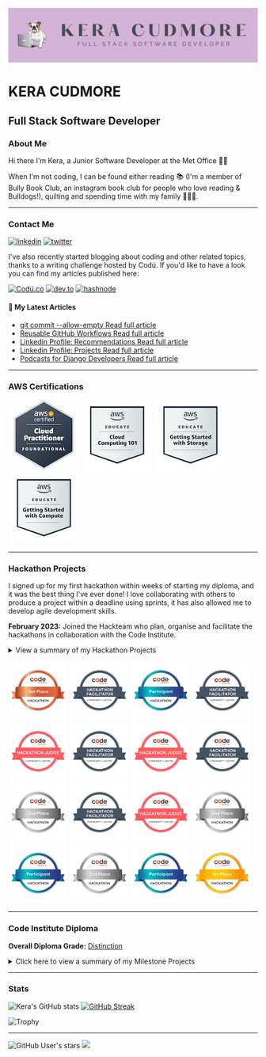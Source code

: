 ![Banner Image for Kera Cudmore GitHub Profile](assets/kera-cudmore-banner.png)

# KERA CUDMORE
## Full Stack Software Developer

### About Me

Hi there I'm Kera, a Junior Software Developer at the Met Office 👋🏻

When I'm not coding, I can be found either reading 📚 (I'm a member of Bully Book Club, an instagram book club for people who love reading & Bulldogs!), quilting and spending time with my family 👨‍👩‍👦.

- - -

### Contact Me

[<img src='https://img.shields.io/badge/LinkedIn-0077B5?style=for-the-badge&logo=linkedin&logoColor=white' alt='linkedin'>](https://www.linkedin.com/in/keracudmore/)
[<img src="https://img.shields.io/badge/Twitter-1DA1F2?style=for-the-badge&logo=twitter&logoColor=white" alt="twitter">](https://twitter.com/Keracudmore)

I've also recently started blogging about coding and other related topics, thanks to a writing challenge hosted by Codú. If you'd like to have a look you can find my articles published here:

[<img src="https://img.shields.io/badge/Cod%C3%BA-%40kera--cudmore-black?style=for-the-badge" alt="Codú.co">](https://www.codu.co/kera-cudmore)
[<img src="https://img.shields.io/badge/dev.to-0A0A0A?style=for-the-badge&logo=devdotto&logoColor=white" alt="dev.to">](https://dev.to/keracudmore)
[<img src="https://img.shields.io/badge/Hashnode-2962FF?style=for-the-badge&logo=hashnode&logoColor=white" alt="hashnode">](https://kera-cudmore.hashnode.dev/)

#### 📰 My Latest Articles

<!-- BLOG-POST-LIST:START -->
- [git commit --allow-empty Read full article](https://www.codu.co/articles/git-commit-allow-empty-xidpap5c)
- [Reusable GitHub Workflows Read full article](https://www.codu.co/articles/reusable-github-workflows-fzjucjnz)
- [Linkedin Profile: Recommendations Read full article](https://www.codu.co/articles/linkedin-profile-recommendations-9qedqbja)
- [Linkedin Profile: Projects Read full article](https://www.codu.co/articles/linkedin-profile-projects-n6uqd_6j)
- [Podcasts for Django Developers Read full article](https://www.codu.co/articles/podcasts-for-django-developers-gxfqranh)
<!-- BLOG-POST-LIST:END -->

---

### AWS Certifications

[![AWS Certified Cloud Practitioner](assets/aws/aws-certified-cloud-practitioner.png)](https://www.credly.com/badges/b80f5c46-ee04-470d-b30f-6d22b61f3f02/public_url)
[![AWS Intro to cloud 101 badge](assets/aws/aws-educate-introduction-to-cloud-101.webp)](https://www.credly.com/badges/8376bf97-bb03-47ea-8fa9-bf8403fb3036/public_url)
[![AWS Getting Started with Storage badge](assets/aws/aws-educate-getting-started-with-storage.png)](https://www.credly.com/badges/baf9f347-3029-4abd-a9d4-701eefed3051/public_url)
[![AWS Getting Started with Compute badge](assets/aws/aws-educate-getting-started-with-compute.png)](https://www.credly.com/badges/0a2420db-8137-4f92-8c70-0914dd6578ee/public_url)

---


### Hackathon Projects

I signed up for my first hackathon within weeks of starting my diploma, and it was the best thing I've ever done! I love collaborating with others to produce a project within a deadline using sprints, it has also allowed me to develop agile development skills.

<strong>February 2023:</strong> Joined the Hackteam who plan, organise and facilitate the hackathons in collaboration with the Code Institute.

<details>
<summary>View a summary of my Hackathon Projects</summary>

| Date, Theme & Organiser   | Hackathon Project | Place |
| :--------: | :-----------: | :--------------: |
| <p>May 2024:</p><p>Code Wars: The Hackathon Strikes Back</p><p>Organised by the Code Institute</p> | <p><a href="https://github.com/kera-cudmore/2405-hackathon-team1-StarWars"><img src="https://github.com/kera-cudmore/2405-hackathon-team1-StarWars/blob/1c927abb034b2a6984c9a7e09f2d629089e8a463/assets/images/responsive.png" width="800px"></a></p><p>The Darth Side - The Ultimate fan page dedicated to Darth Vader, the iconic Sith Lord from Star Wars. Explore his history and take a quiz to find out if you have what it takes to join The Darth Side!</p> | <a href="https://api.eu.badgr.io/public/assertions/uGkOaO9QT7mP_YTQlHUWwg"><img src="assets/ci-badges/third-place-hackathon.png"></a> |
| <p>December 2023:</p><p>Secret Santa: A Holiday Hackathon</p><p>Organised by the Code Institute</p> | <p><a href="https://github.com/kera-cudmore/seasonedgreetings"><img src="https://github.com/kera-cudmore/seasonedgreetings/blob/8a7e7709074a5d6f9b763e6cbc7617b522d14f71/documentation/site-responsive.png" width="800px"></a></p><p>Seasoned Greetings - Find a tried and true recipe, or give something new a taste this holiday season!</p> | <a href="https://api.eu.badgr.io/public/assertions/Uzl9B7RaT-e92UrERk3uDA"><img src="assets/ci-badges/participant-hackathon.png"></a> |
| <p>May 2023:</p><p>May the 4th Be With You.</p><p>Organised by the Code Institute.</p> | <p><a href="https://github.com/kera-cudmore/this-is-the-way"><img src="https://github.com/kera-cudmore/this-is-the-way/blob/main/documentation/social-image.png" width=800px></a></p><p>This is the Way - Help Grogu find his way back to Mando!</p> | <a href="https://api.eu.badgr.io/public/assertions/ndqQRxNWRsKmCj7WPl4ANQ"><img src="assets/ci-badges/second-place-hackathon.png"></a> |
| <p>May 2022:</p><p>Getting Connected Hackathon.</p><p>Organised by the Code Institute & Soda Social.</p> | <p><a href="https://github.com/kera-cudmore/Found-In-Translation"><img src="https://github.com/kera-cudmore/Found-In-Translation/blob/f5c1495ed5c3729339f1afa4ce5c1a6fd1d0805a/static/images/site-responsive.png" width="800px"></a></p><p>Found in Translation - Find your tribe, lose the language barrier!</p>| <a href="https://api.eu.badgr.io/public/assertions/Kd4aXmidS4Cm3ENIf406Og"><img src="assets/ci-badges/second-place-hackathon.png"></a> |
| <p>April 2022:</p><p>Earth Day 2022 Hackathon.</p><p>Organised by the Code Institute.</p><p><em>Team Scrum Master</em></p> | <p><a href="https://github.com/kera-cudmore/earth-day-hackathon-2022"><img src="https://github.com/kera-cudmore/earth-day-hackathon-2022/blob/main/assets/images/charity-earth-responsive.png" width="800px"/></a></p><p>Charity Earth: Tell us what you value - The fun way to discover new environmental charities!</p> | <a href="https://api.eu.badgr.io/public/assertions/oxleyWgdS0ylLRr6pX-IpA"><img src="assets/ci-badges/participant-hackathon.png"></a> |
| <p>February 2022:</p><p>Love is in the Air.</p><p>Organised by the Code Institute.</p> | <p><a href="https://github.com/kera-cudmore/valentime"><img src="https://github.com/kera-cudmore/valentime/blob/master/assets/images/finalsite.png" width="800px"/></a></p><p>Valentime: Spend more time creating memories!</p> | <a href="https://api.eu.badgr.io/public/assertions/KFhkM33oS1mQlUC_SvPv7A"><img src="assets/ci-badges/second-place-hackathon.png"></a> |
| <p>January 2022:</p><p>Accelerating the future of workforce well-being and mindfulness.</p><p>Organised by the Code Institute & Soda social.</p> | <p><a href="https://github.com/kera-cudmore/empowered"><img src="https://github.com/kera-cudmore/empowered/blob/main/static/images/empowerwebsite.png" width="800px"/></a></p><p>Empower</p> | <a href="https://api.eu.badgr.io/public/assertions/S0PylW9MSqWhpE_2kLyLZQ"><img  src="assets/ci-badges/participant-hackathon.png"></a> |
| <p>November 2021:</p><p>Breast Cancer Awareness by Women in Tech.</p><p>Organised by the Code Institute & IT Labs</p>| <p><a href="https://github.com/kera-cudmore/W-I-T-IT-LAB-Breast-Cancer-Awareness"><img src="https://github.com/kera-cudmore/W-I-T-IT-LAB-Breast-Cancer-Awareness/blob/main/assets/docs/finalsite.png" width="800px"></a></p><p>Bust It! Cancer without Borders | <a href="https://api.eu.badgr.io/public/assertions/yaLtUE1gREaePeygpVV1gw"><img src="assets/ci-badges/first-place-hackathon.png"></a> |

</details>

<a href="https://api.eu.badgr.io/public/assertions/uGkOaO9QT7mP_YTQlHUWwg"><img width="120px" height="120px" src="assets/ci-badges/third-place-hackathon.png"></a>
<a href="https://api.eu.badgr.io/public/assertions/Uzl9B7RaT-e92UrERk3uDA"><img width="120px" height="120px" src="assets/ci-badges/facilitator-hackathon.png"></a>
<a href="https://api.eu.badgr.io/public/assertions/hF1szlb4QOCL4Sxb5kvrmw"><img width="120px" height="120px" src="assets/ci-badges/participant-hackathon.png"></a>
<a href="https://api.eu.badgr.io/public/assertions/rZt9eAExSTa5KVNP8gho1A"><img width="120px" height="120px" src="assets/ci-badges/facilitator-hackathon.png"></a>
<a href="https://api.eu.badgr.io/public/assertions/R2lpzR_FRb6wk4X1dN-QYA"><img width="120px" height="120px" src="assets/ci-badges/judge-hackathon.png"></a>
<a href="https://api.eu.badgr.io/public/assertions/wGoQ4EW1SPG0i7JhBa6IRA"><img width="120px" height="120px" src="assets/ci-badges/facilitator-hackathon.png"></a>
<a href="https://api.eu.badgr.io/public/assertions/lwgFNXABQvSKshDm-dyQmQ"><img width="120px" height="120px" src="assets/ci-badges/judge-hackathon.png"></a>
<a href="https://api.eu.badgr.io/public/assertions/oFpXSkmyS-KSlUuasNc2dA"><img width="120px" height="120px" src="assets/ci-badges/facilitator-hackathon.png"></a>
<a href="https://api.eu.badgr.io/public/assertions/ndqQRxNWRsKmCj7WPl4ANQ"><img width="120px" height="120px" src="assets/ci-badges/second-place-hackathon.png"></a>
<a href="https://api.eu.badgr.io/public/assertions/yvBgUOOYRXSzMWZb82P-Jg"><img width="120px" height="120px" src="assets/ci-badges/facilitator-hackathon.png"></a>
<a href="https://api.eu.badgr.io/public/assertions/JYrkeHMQTI6EoJxEk4dQeA"><img width="120px" height="120px" src="assets/ci-badges/judge-hackathon.png"></a>
<a href="https://api.eu.badgr.io/public/assertions/Kd4aXmidS4Cm3ENIf406Og"><img width="120px" height="120px" src="assets/ci-badges/second-place-hackathon.png"></a>
<a href="https://api.eu.badgr.io/public/assertions/oxleyWgdS0ylLRr6pX-IpA"><img width="120px" height="120px" src="assets/ci-badges/participant-hackathon.png"></a>
<a href="https://api.eu.badgr.io/public/assertions/KFhkM33oS1mQlUC_SvPv7A"><img width="120px" height="120px" src="assets/ci-badges/second-place-hackathon.png"></a>
<a href="https://api.eu.badgr.io/public/assertions/S0PylW9MSqWhpE_2kLyLZQ"><img width="120px" height="120px"   src="assets/ci-badges/participant-hackathon.png"></a>
<a href="https://api.eu.badgr.io/public/assertions/yaLtUE1gREaePeygpVV1gw"><img width="120px" height="120px"  src="assets/ci-badges/first-place-hackathon.png"></a>

---

### Code Institute Diploma

**Overall Diploma Grade:** [Distinction](https://www.linkedin.com/in/keracudmore/overlay/education/769538001/multiple-media-viewer/?profileId=ACoAADfAcbgB85Z7ikekUTCZg3iLHHzQUCQYXng&treasuryMediaId=1635520854633)

<details>
<summary>Click here to view a summary of my Milestone Projects</summary>

| Milestone No.   | Project | Description | Grade | 
| :-----------: | :-----------: | :-----------: | :-----------: |
| 1 | <p><a href="https://github.com/kera-cudmore/Bully-Book-Club"><img src="https://github.com/kera-cudmore/Bully-Book-Club/blob/main/assets/images/bullybookclubwebsite.png"></a></p><p>Bully Book Club</p> | <p>A website created for Bully Book Club, an instagram book club who review a book with their bulldogs once a month. Created using HTML, CSS and Bootstrap. | Distinction |
| 2 | <p><a href="https://github.com/kera-cudmore/TheQuizArms"><img src="https://github.com/kera-cudmore/TheQuizArms/blob/main/assets/images/the-quiz-arms.png"></a></p><p>The Quiz Arms</p> | <p>The Quiz Arms is a pub quiz you can take part in any time, anywhere and test your general knowledge! Created with HTML, CSS, JavaScript & jQuery. | Distinction |
| 3 | <p><a href="https://github.com/kera-cudmore/BookWorm"><img src="https://github.com/kera-cudmore/BookWorm/blob/main/documentation/bookworm.png"></a></p><p>BookWorm</p> | <p>BookWorm: a site for bibliophiles! Created with HTML, CSS, JavaScript, Python, Flask. This site combines a relational DB (elephantSQL) & a non-relational DB (mongoDB) and utilises the Google Books API.</p> | Distinction |
| 4 | <p><a href="https://github.com/kera-cudmore/seaside-sewing"><img src="https://github.com/kera-cudmore/seaside-sewing/blob/main/static/images/responsive-site-image.png"></a></p><p>Seaside Sewing</p> | <p>Seaside Sewing: The first port of call for all your sewing needs! A full-stack e-commerce site built with django and stripe payments. This site utilises HTML, CSS, JavaScript, Python. Uses a relational DB (elephantSQL) and Amazon AWS S3.</p> | Distinction |
||
| Channel Lead | <a href="https://api.eu.badgr.io/public/assertions/cI8JzxLhT_u4SQx1Y6fjqg"><img width="120px" height="120px" src="assets/ci-badges/channel-lead.png"></a> | This award is in recognition for participating as a Channel Lead for a relevant Project channel, supporting and improving the student experience of the Code Institute's Diploma in Full Stack Software Development. |Earning Criteria:<br> 1. Hosted a minimum of 2 webinars on various programming topics.<br>2. Completed a minimum of a 6 week term as a Channel Lead in good standing.<br>3. Has remained engaged with members of the Community.<br>4. Has made a considerable positive impact on student learning experiences. | This award is in recognition for participating as a Channel Lead for a relevant Project channel, supporting and improving the student experience of the Code Institute's Diploma in Full Stack Software Development. |
| Community All-Star | <a href="https://api.eu.badgr.io/public/assertions/c7MSQ6-0Tf-DdpkX5t8NpA"><img width="120px" height="120px" src="assets/ci-badges/community-all-star.png"></a> | The Community All-Star badge is awarded to students and alumni of the Code Institute who have notably contributed to our community. This badge recognizes those who have generously given their time to assist and guide others, sharing knowledge and providing support. It celebrates individuals who are actively involved in our community, helping to create a welcoming, collaborative environment. Their efforts in mentoring, answering questions, and participating in community discussions make a significant difference. | This badge is a token of appreciation for their valuable contributions and commitment to the Code Institute community. |
</details>

---

### Stats

![Kera's GitHub stats](https://github-readme-stats.vercel.app/api?username=kera-cudmore&theme=buefy&show_icons=true&count_private=true&hide_border=true) [![GitHub Streak](https://github-readme-streak-stats.herokuapp.com/?user=kera-cudmore&theme=buefy&hide_border=true&date_format=j%20M%5B%20Y%5D)](https://git.io/streak-stats)

![Trophy](https://github-profile-trophy.vercel.app/?username=kera-cudmore&margin-w=60&no-frame=true)

---

![GitHub User's stars](https://img.shields.io/github/stars/kera-cudmore?style=social) 
![](https://komarev.com/ghpvc/?username=kera-cudmore&color=blueviolet&style=flat-square)
